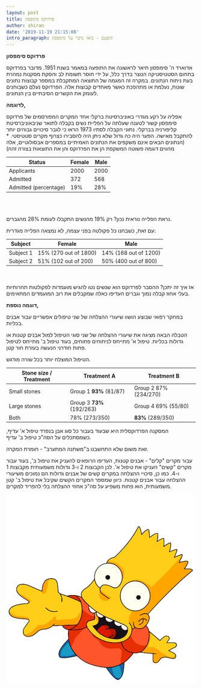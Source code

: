 ```yaml
---
layout: post
title: פרדוקס סימפסון
author: shiran
date: '2019-11-19 21:15:08'
intro_paragraph: והפעם - בואו נדבר על סימפסון
---
```

**פרדוקס סימפסון** 

אדוארד ה' סימפסון תיאר לראשונה את התופעה במאמר בשנת 1951.
מדובר בפרדוקס בתחום הסטטיסטיקה הנוצר בדרך כלל, על ידי חוסר תשומת לב והסקת מסקנות נמהרת בעת ניתוח הנתונים. במקרה זה המגמה של התוצאה המתקבלת במספר קבוצות נתונים שונות, נעלמת או מתהפכת כאשר מאחדים קבוצות אלה. הפרדוקס נעלם כשבוחנים לעומק את הקשרים הסיבתיים בין הנתונים.

**לדוגמה,**

אפליה על רקע מגדרי באוניברסיטת ברקלי
אחד המקרים המפורסמים של פרדוקס סימפסון קשור לטענה שעלתה על הפליית נשים בקבלה לתואר שניבאוניברסיטת קליפורניה בברקלי. נתוני הקבלה לסתיו 1973 הראו כי לגבר סיכויים גבוהים יותר להתקבל מאישה. הפער היה כה גדול שלא ניתן היה להסבירו כצרוף מקרים סטטיסטי. 
*(הנתונים הבאים אינם משקפים את הנתונים האמיתיים במספרים אבסולוטיים, אלה מהווים דוגמה פשוטה המשקפת הן את הפרדוקס והן את התוצאות בצורה זהה)

| Status| Female| Male|
|-------------------------|--------|------|
| Applicants              | 2000   | 2000 |
| Admitted                | 372    | 568  |
| Admitted \(percentage\) | 19%    | 28%  |
<br>
<br>


נראת הפלייה נוראית נכון? רק 19% מהנשים התקבלו לעומת 28% מהגברים.

עם זאת, כשבחנו כל פקולטה בפני עצמה, לא נמצאה הפלייה מגדרית:
<br>

| Subject| Female| Male|
|-----------|-------------------------|-------------------------|
| Subject 1 | 15% \(270 out of 1800\) | 14% \(168 out of 1200\) |
| Subject 2 | 51% \(102 out of 200\)  | 50% \(400 out of 800\)  |
<br>
<br>
אז איך זה יתכן? ההסבר לפרדוקס הוא שנשים נטו להגיש מועמדות לפקולטות תחרותיות בעלי אחוז קבלה נמוך וגברים העדיפו כאלה שמקבלים את רוב המועמדים המתאימים.

**דוגמה נוספת,**

במחקר רפואי שבוצע הושוו שיעורי ההצלחה של שני טיפולים אפשריים עבור אבנים בכליות.

הטבלה הבאה מציגה את שיעורי ההצלחה של שני סוגי הטיפול למול אבנים קטנות או גדולות בכליות. טיפול א' מתייחס לניתוחים פתוחים, בעוד טיפול ב' מתייחס לטיפול פחות חודרני הנעשה בעזרת חור קטן.

הטיפול המוצלח יותר בכל שורה מודגש.
<br>

|  Stone size  / Treatment | Treatment A             | Treatment B             |
|--------------------------|-------------------------|-------------------------|
| Small stones             | Group 1 **93%** \(81/87\)   | Group 2 87% \(234/270\) |
| Large stones             | Group 3 **73%** \(192/263\) | Group 4 69% \(55/80\)   |
| Both                     | 78% \(273/350\)         | **83%** \(289/350\)         |




המסקנה הפרדוקסלית היא שבעוד בעבור כל סוג אבן בנפרד טיפול א' עדיף, כשמסתכלים על הסה"כ טיפול ב' עדיף.

זאת משום שלא התחשבנו ב"משתנה המתערב" - חומרת המקרה.

עבור מקרים "קלים" - אבנים קטנות, העדיפו הרופאים להעניק את טיפול ב', בעוד עבור מקרים "קשים" העניקו את טיפול א'. לכן הקבוצות 2 ו-3 גדולות משמעותית מקבוצות 1 ו-4. כמו כן, סיכויי ההצלחה במקרים קשים של אבנים גדולות הם נמוכים משיעורי ההצלחה עבור אבנים קטנות. כיוון שמספר המקרים הקשים שקיבל את טיפול ב' קטן משמעותית, הוא פחות משפיע על סה"כ אחוזי ההצלחה בלי להפריד למקרים.

<img src="/assets/img/uploads/simpson.png" style="width: 600px"/>


